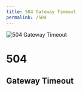 ```yaml
---
title: 504 Gateway Timeout
permalink: /504
---
```

<div>
    <img src="https://s-media-cache-ak0.pinimg.com/originals/ae/07/16/ae0716be5c63609e16d4e47d3787d82a.png" alt="504 Gateway Timeout" />
    <h1>504</h1>
    <h2>Gateway Timeout</h2>
</div>
